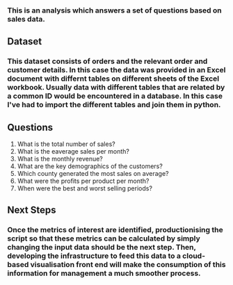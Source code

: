 ### This is an analysis which answers a set of questions based on sales data.<br/>
## Dataset
### This dataset consists of orders and the relevant order and customer details. In this case the data was provided in an Excel document with differnt tables on different sheets of the Excel workbook. Usually data with different tables that are related by a common ID would be encountered in a database. In this case I've had to import the different tables and join them in python.<br/>
## Questions
1. What is the total number of sales?
2. What is the eaverage sales per month?
3. What is the monthly revenue?
4. What are the key demographics of the customers?
5. Which county generated the most sales on average?
6. What were the profits per product per month?
7. When were the best and worst selling periods?
## Next Steps
### Once the metrics of interest are identified, productionising the script so that these metrics can be calculated by simply changing the input data should be the next step. Then, developing the infrastructure to feed this data to a cloud-based visualisation front end will make the consumption of this information for management a much smoother process. 